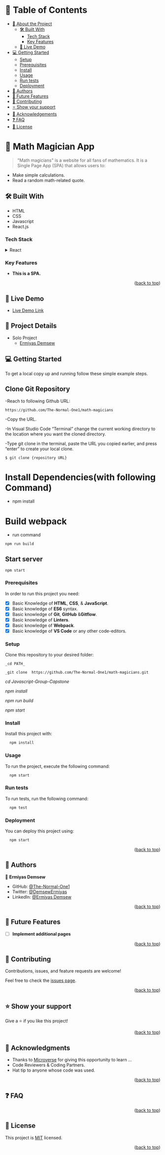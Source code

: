 <a name="readme-top"></a>

# 📗 Table of Contents

- [📖 About the Project](#about-project)
  - [🛠 Built With](#built-with)
    - [Tech Stack](#tech-stack)
    - [Key Features](#key-features)
  - [🚀 Live Demo](#live-demo)
- [💻 Getting Started](#getting-started)
  - [Setup](#setup)
  - [Prerequisites](#prerequisites)
  - [Install](#install)
  - [Usage](#usage)
  - [Run tests](#run-tests)
  - [Deployment](#triangular_flag_on_post-deployment)
- [👥 Authors](#authors)
- [🔭 Future Features](#future-features)
- [🤝 Contributing](#contributing)
- [⭐️ Show your support](#support)
- [🙏 Acknowledgements](#acknowledgements)
- [❓ FAQ](#faq)
- [📝 License](#license)

# 📖 Math Magician App <a name="about-project"></a>

> "Math magicians" is a website for all fans of mathematics. It is a Single Page App (SPA) that allows users to:

- Make simple calculations.
- Read a random math-related quote.

## 🛠 Built With <a name="built-with"></a>

- HTML
- CSS
- Javascript
- React.js

### Tech Stack <a name="tech-stack"></a>

<details>
  <summary>React</summary>
  <ul>
    <li><a href="https://reactjs.org/docs/create-a-new-react-app.html">React</a></li>
  </ul>
</details>

### Key Features <a name="key-features"></a>

- **This is a SPA.**

<p align="right">(<a href="#readme-top">back to top</a>)</p>

## 🚀 Live Demo <a name="live-demo"></a>

- [Live Demo Link](https://maths-calculator.onrender.com/)

## 🚀 Project Details

- Solo Project
  - [Ermiyas Demsew](https://github.com/The-Normal-One1)

## 💻 Getting Started <a name="getting-started"></a>

To get a local copy up and running follow these simple example steps.

## Clone Git Repository

-Reach to following Github URL:

```
https://github.com/The-Normal-One1/math-magicians

```

-Copy the URL.

-In Visual Studio Code “Terminal” change the current working directory to the location where you want the cloned directory.

-Type git clone in the terminal, paste the URL you copied earlier, and press “enter” to create your local clone.

```
$ git clone {repository URL}
```

# Install Dependencies(with following Command)

- npm install

# Build webpack <a name="setup"></a>

- run command

```
npm run build
```

## Start server

```
npm start
```

### Prerequisites <a name="prerequisites"></a>

In order to run this project you need:

- [x] Basic Knowledge of **HTML**, **CSS**, & **JavaScript**.
- [x] Basic knowledge of **ES6** syntax.
- [x] Basic knowledge of **Git**, **GitHub** &**Gitflow**.
- [x] Basic knowledge of **Linters**.
- [x] Basic knowledge of **Webpack**.
- [x] Basic knowledge of **VS Code** or any other code-editors.

### Setup

Clone this repository to your desired folder:

    _cd PATH_

    _git clone  https://github.com/The-Normal-One1/math-magicians.git

_cd Javascript-Group-Capstone_

_npm install_

_npm run build_

_npm start_

### Install

Install this project with:

```sh
  npm install
```

### Usage

To run the project, execute the following command:

```sh
  npm start
```

### Run tests

To run tests, run the following command:

```sh
  npm test
```

### Deployment <a name="triangular_flag_on_post-deployment"></a>

You can deploy this project using:

```sh
  npm start
```

<p align="right">(<a href="#readme-top">back to top</a>)</p>

<!-- AUTHORS -->

## 👥 Authors <a name="authors"></a>

👤 **Ermiyas Demsew**

- GitHub: [@The-Normal-One1](https://github.com/The-Normal-One1)
- Twitter: [@DemsewErmiyas](https://twitter.com/DemsewErmiyas)
- LinkedIn: [@Ermiyas Demsew](https://www.linkedin.com/in/ermiyas-demsew-616b1b19a/)

<p align="right">(<a href="#readme-top">back to top</a>)</p>

## 🔭 Future Features <a name="future-features"></a>

- [ ] **Implement additional pages**

<p align="right">(<a href="#readme-top">back to top</a>)</p>

## 🤝 Contributing <a name="contributing"></a>

Contributions, issues, and feature requests are welcome!

Feel free to check the [issues page](https://github.com/The-Normal-One1/math-magicians/issues).

<p align="right">(<a href="#readme-top">back to top</a>)</p>

<!-- SUPPORT -->

## ⭐️ Show your support <a name="support"></a>

Give a ⭐️ if you like this project!

<p align="right">(<a href="#readme-top">back to top</a>)</p>

## 🙏 Acknowledgments <a name="acknowledgements"></a>

- Thanks to [Microverse](https://www.microverse.org/) for giving this opportunity to learn ...
- Code Reviewers & Coding Partners.
- Hat tip to anyone whose code was used.

<p align="right">(<a href="#readme-top">back to top</a>)</p>

<!-- FAQ (optional) -->

## ❓ FAQ <a name="faq"></a>

<p align="right">(<a href="#readme-top">back to top</a>)</p>

<!-- LICENSE -->

## 📝 License <a name="license"></a>

This project is [MIT](./MIT.md) licensed.

<p align="right">(<a href="#readme-top">back to top</a>)</p>
